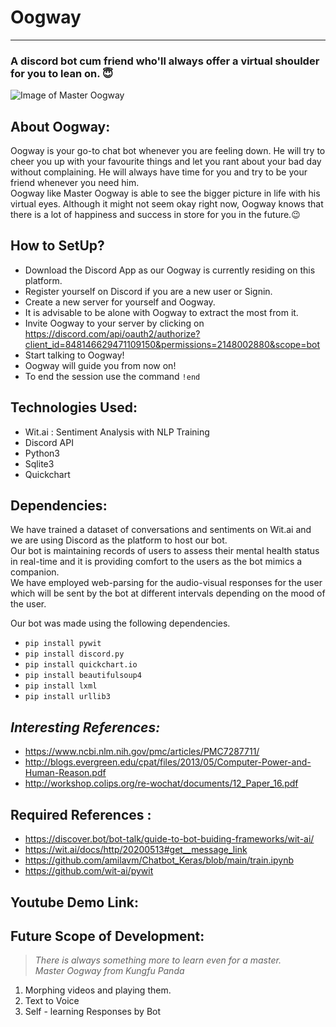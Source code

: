 # Oogway

-----------------------------------------------------------------------------------------------------------
### A discord bot cum friend who'll always offer a virtual shoulder for you to lean on. :innocent:
![Image of Master Oogway](https://static.wikia.nocookie.net/kungfupanda/images/2/2e/Oogway-white.png/revision/latest?cb=20160326153345) 


About Oogway:
--
Oogway is your go-to chat bot whenever you are feeling down. He will try to cheer you up with your favourite things and let you rant about your bad day without complaining. He will always have time for you and try to be your friend whenever you need him. \
Oogway like Master Oogway is able to see the bigger picture in life with his virtual eyes. Although it might not seem okay right now, Oogway knows that there is a lot of happiness and success in store for you in the future.:wink:



How to SetUp?
--
- Download the Discord App as our Oogway is currently residing on this platform.
- Register yourself on Discord if you are a new user or Signin. 
- Create a new server for yourself and Oogway.
- It is advisable to be alone with Oogway to extract the most from it.
- Invite Oogway to your server by clicking on https://discord.com/api/oauth2/authorize?client_id=848146629471109150&permissions=2148002880&scope=bot
- Start talking to Oogway! 
- Oogway will guide you from now on!
- To end the session use the command ```!end```



Technologies Used:
--

- Wit.ai : Sentiment Analysis with NLP Training
- Discord API
- Python3
- Sqlite3
- Quickchart

Dependencies:
--
We have trained a dataset of conversations and sentiments on Wit.ai and we are using Discord as the platform to host our bot. \
Our bot is maintaining records of users to assess their mental health status in real-time and it is providing comfort to the users as the bot mimics a companion. \
We have employed web-parsing for the audio-visual responses for the user which will be sent by the bot at different intervals depending on the mood of the user.

Our bot was made using the following dependencies. 
  - ```pip install pywit```
  - ```pip install discord.py```
  - ```pip install quickchart.io```
  - ```pip install beautifulsoup4```
  - ```pip install lxml```
  - ```pip install urllib3```



*Interesting References:*
------------------------------------
- https://www.ncbi.nlm.nih.gov/pmc/articles/PMC7287711/
- http://blogs.evergreen.edu/cpat/files/2013/05/Computer-Power-and-Human-Reason.pdf
- http://workshop.colips.org/re-wochat/documents/12_Paper_16.pdf

__Required References :__
---------------------------------
- https://discover.bot/bot-talk/guide-to-bot-buiding-frameworks/wit-ai/
- https://wit.ai/docs/http/20200513#get__message_link
- https://github.com/amilavm/Chatbot_Keras/blob/main/train.ipynb
- https://github.com/wit-ai/pywit

Youtube Demo Link:
--



__Future Scope of Development:__
-----------------------------------
> *There is always something more to learn even for a master.* \
                           *Master Oogway from Kungfu Panda*

1. Morphing videos and playing them.
2. Text to Voice
3. Self - learning Responses by Bot
